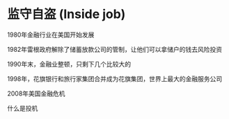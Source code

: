 # 监守自盗 (Inside job)




1980年金融行业在美国开始发展

1982年雷根政府解除了储蓄放款公司的管制，让他们可以拿储户的钱去风险投资

1990年末，金融业整顿，只剩下几个比较大的

1998年，花旗银行和旅行家集团合并成为花旗集团，世界上最大的金融服务公司



2008年美国金融危机

什么是投机